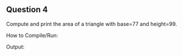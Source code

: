 ## Question 4

Compute and print the area of a triangle with base=77 and height=99.

How to Compile/Run:

Output:
